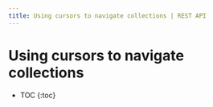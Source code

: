 ```yaml
---
title: Using cursors to navigate collections | REST API
---
```


# Using cursors to navigate collections

* TOC
{:toc}